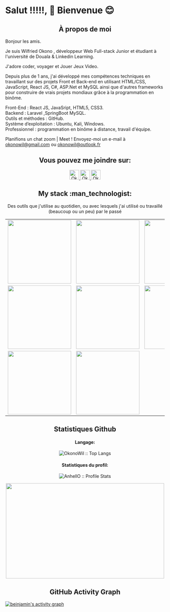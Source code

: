 # Salut !!!!!, 👋 Bienvenue 😊

<h2 align="center">À propos de moi</h2>

Bonjour les amis.

Je suis Wilfried Okono , développeur Web Full-stack Junior et étudiant à l'université de Douala & Linkedin Learning.

J'adore coder, voyager et Jouer Jeux Video.

Depuis plus de 1 ans, j'ai développé mes compétences techniques  en travaillant sur des projets Front et Back-end en utilisant HTML/CSS, JavaScript, React JS, C#, ASP.Net et MySQL  ainsi que d'autres frameworks pour construire de vrais projets mondiaux grâce à la programmation en binôme.


Front-End :  React JS, JavaSript, HTML5, CSS3.<br>
Backend :  Laravel ,SpringBoot MySQL.<br>
Outils et méthodes : GitHub.<br>
Système d’exploitation : Ubuntu, Kali, Windows.<br>
Professionnel : programmation en binôme à distance, travail d'équipe.



Planifions un chat zoom | Meet ! Envoyez-moi un e-mail à okonowil@gmail.com ou okonowil@outlook.fr


<h2 align="center">Vous pouvez me joindre sur: </h2>

<p align="center">

  <a href="https://www.linkedin.com/in/wilfried-lo%C3%AFc-okono-mehitang-11a380218/">
    <img src="https://www.vectorlogo.zone/logos/linkedin/linkedin-icon.svg" alt="Okono Mehitang Wilfried Loïc LinkedIn Profile" height="30" width="30">
  </a>

  <!--a href="https://stackoverflow.com/users/16539954/jaures-beinjamin-fotsing">
    <img src="https://www.vectorlogo.zone/logos/stackoverflow/stackoverflow-icon.svg" alt="Jaures Beinjamin Fotsing Stack Overflow Profile" height="30" width="30">
  </a-->

  <!--a href="https://meta.stackexchange.com/users/1101231/jaures-beinjamin-fotsing">
    <img src="https://www.vectorlogo.zone/logos/stackexchange/stackexchange-icon.svg" alt="Jaures Beinjamin Fotsing Stack Exchange Profile" height="30" width="30">
  </a-->

  <a href="https://www.hackerrank.com/okonowilfried">
    <img src="https://cdn.worldvectorlogo.com/logos/hackerrank.svg" alt="Okono WilfriedJaures Beinjamin Fotsing Hackerrank Profile" height="30" width="30">
  </a>
  
  <a href="https://leetcode.com/MrWil/">
    <img src="https://upload.wikimedia.org/wikipedia/commons/1/19/LeetCode_logo_black.png" alt="Okono Wilfried Leetcode Profile" height="30" width="30">
  </a>
  
  <!--a href="https://medium.com/@jauresbeinjamin">
    <img src="https://www.vectorlogo.zone/logos/medium/medium-tile.svg" alt="@jauresbeinjamin Medium Profile" height="30" width="30">
  </a-->
  
  <!--a href="https://twitter.com/Jaures_2020">
    <img src="https://cdn.worldvectorlogo.com/logos/twitter-6.svg" alt="Jaures Beinjamin Fotsing Twitter Profile" height="30" width="30">
  </a-->
</p>

<h2 align="center">My stack :man_technologist:</h2>

<p align="center">Des outils que j'utilise au quotidien, ou avec lesquels j'ai utilisé ou travaillé (beaucoup ou un peu) par le passé</p>
<p align="center">
  <!--a href="https://stackshare.io/beinjamin/my-stack">
    <img src="http://img.shields.io/badge/tech-stack-0690fa.svg?style=flat" alt="Jaures Beinjamin Fotsing :: StackShare" />
  </a-->
  <table>
  <tr>
      <td><img src="https://cdn.iconscout.com/icon/free/png-128/html5-40-1175193.png" width="200"></td>
      <td><img src="https://cdn.iconscout.com/icon/free/png-128/css3-11-1175239.png" width="200"></td>
      <td><img src="https://cdn.iconscout.com/icon/free/png-128/react-1175109.png" width="200"></td>
      <td><img src="https://cdn.iconscout.com/icon/free/png-128/javascript-1-225993.png" width="200"></td>
      <td><img src="https://cdn.iconscout.com/icon/free/png-128/typescript-1-1175078.png" width="200"></td>
  </tr>
  <tr>
    <td><img src="https://cdn.iconscout.com/icon/free/png-128/php-99-1175127.png" width="200"></td>
    <td><img src="https://cdn.iconscout.com/icon/free/png-128/python-20-1175115.png" width="200"></td>
    <td><img src="https://cdn.iconscout.com/icon/free/png-128/django-13-1175187.png" width="200"></td>
    <td><img src="https://cdn.iconscout.com/icon/free/png-128/java-22-225997.png" width="200"></td>
    <td><img src="https://cdn.iconscout.com/icon/free/png-128/c-57-1175191.png" width="200"></td>
    <td><img src="https://cdn.iconscout.com/icon/free/png-128/c-4-226082.png" width="200"></td>
  </tr>
  <tr>
    <td><img src="https://cdn.iconscout.com/icon/free/png-128/git-18-1175219.png" width="200"></td>
    <td><img src="https://cdn.iconscout.com/icon/free/png-128/mysql-4-226026.png" width="200"></td>
    
  </tr>

</table>
</p>

<h2 align="center">Statistiques Github </h2>

<h4 align="center">Langage:</h4>

<p align="center"><img src="https://github-readme-stats.vercel.app/api/top-langs/?username=OkonoWil&count_private=true&langs_count=10&theme=radical&layout=compact" alt="OkonoWil :: Top Langs" /></p>

<h4 align="center">Statistiques du profil: </h4>

<p align="center"><img src="https://github-readme-stats.vercel.app/api?username=OkonoWil&count_private=true&show_icons=true&theme=radical&layout=compact" alt="AnhellO :: Profile Stats" /></p>

<p align="center"><img src="https://tenor.com/view/silicon-valley-gif-5518465.gif" alt="" height="300" width="500"></p>

<h2 align="center">GitHub Activity Graph</h2>
<!-- https://github.com/beinjamin/github-readme-activity-graph -->
<a href="https://github.com/OkonoWil/OkonoWil"><img alt="beinjamin's activity graph" src="https://activity-graph.herokuapp.com/graph?username=OkonoWil&bg_color=0e2239&color=58a6ff&line=114a88&point=58a6ff&hide_border=true" /></a>

<br />
